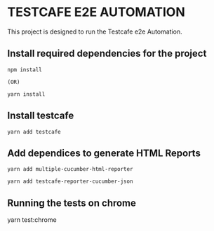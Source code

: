 # TESTCAFE E2E AUTOMATION

This project is designed to run the Testcafe e2e Automation.

## Install required dependencies for the project

```
npm install

(OR)

yarn install

```

## Install testcafe

```
yarn add testcafe

```

## Add dependices to generate HTML Reports

```
yarn add multiple-cucumber-html-reporter

yarn add testcafe-reporter-cucumber-json
```

## Running the tests on chrome

yarn test:chrome

